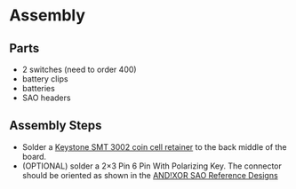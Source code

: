 # Assembly

## Parts

- 2 switches (need to order 400)
- battery clips
- batteries 
- SAO headers

## Assembly Steps

- Solder a [Keystone SMT 3002 coin cell retainer](https://www.digikey.com/en/products/detail/keystone-electronics/3002/227444)
  to the back middle of the board.
- (OPTIONAL) solder a 2×3 Pin 6 Pin With Polarizing Key. The connector should be oriented as
  shown in the [AND!XOR SAO Reference Designs](https://github.com/DEAD10C5/badge-project-template/blob/main/docs/shitty_add_ons.md)
  
